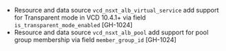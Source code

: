 * Resource and data source `vcd_nsxt_alb_virtual_service` add support for Transparent mode in VCD
  10.4.1+ via field `is_transparent_mode_enabled` [GH-1024]
* Resource and data source `vcd_nsxt_alb_pool` add support for pool group membership via field
  `member_group_id` [GH-1024]
